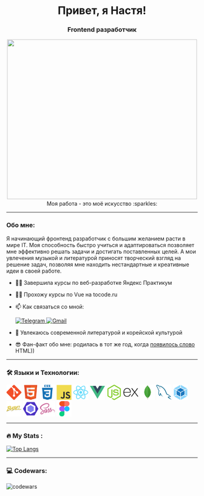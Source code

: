 <div id="header" align="center">
  <h1>Привет, я Настя!</h1>
  <h3>Frontend разработчик</h3>
  <div align="center">
    <img src="https://media.tenor.com/AlUkiGkR2j8AAAAC/new-game-ahagon-umiko-programming.gif" width="500" height="420"/>
  </div>
  <quote>Моя работа - это моё искусство :sparkles:</quote>
</div>

---

### Обо мне:
Я начинающий фронтенд разработчик с большим желанием расти в мире IT. Моя способность быстро учиться и адаптироваться позволяет мне эффективно решать задачи и достигать поставленных целей. А мои увлечения музыкой и литературой приносят творческий взгляд на решение задач, позволяя мне находить нестандартные и креативные идеи в своей работе.

- :woman_student: Завершила курсы по веб-разработке Яндекс Практикум
- :woman_technologist: Прохожу курсы по Vue на tocode.ru
- :mailbox: Как связаться со мной:
  
  <div>
    <a href="https://t.me/Anastasia_Niii">
      <img src="https://img.shields.io/badge/Telegram-2CA5E0?style=for-the-badge&logo=telegram&logoColor=white" title="Telegram" alt="Telegram">
    </a>
    <a href="mailto:a.nistratova14@gmail.com">
      <img src="https://img.shields.io/badge/Gmail-D14836?style=for-the-badge&logo=gmail&logoColor=white" title="Gmail" alt="Gmail">
    </a>
  </div>

- :raised_hands: Увлекаюсь современной литературой и корейской культурой
- :sunglasses: Фан-факт обо мне: родилась в тот же год, когда [появилось слово](https://www.merriam-webster.com/time-traveler/1992) HTML))
---

### 🛠 Языки и Технологии:
<div>
  <img src="https://github.com/devicons/devicon/blob/master/icons/git/git-original.svg" title="Git" alt="Git" width="40" height="40" />
  <img src="https://github.com/devicons/devicon/blob/master/icons/html5/html5-original.svg" title="HTML5" alt="HTML5" width="40" height="40" />
  <img src="https://github.com/devicons/devicon/blob/master/icons/css3/css3-plain-wordmark.svg" title="CSS3" alt="CSS3" width="40" height="40" />
  <img src="https://github.com/devicons/devicon/blob/master/icons/javascript/javascript-original.svg" title="JavaScript" alt="JavaScript" width="40" height="40" />
  <img src="https://github.com/devicons/devicon/blob/master/icons/react/react-original.svg" title="React" alt="React" width="40" height="40" />
  <img src="https://github.com/devicons/devicon/blob/master/icons/vuejs/vuejs-original.svg" title="Vue" alt="Vue" width="40" height="40" />
  <img src="https://github.com/devicons/devicon/blob/master/icons/nodejs/nodejs-original.svg" title="Node.js" alt="Node.js" width="40" height="40" />
  <img src="https://github.com/devicons/devicon/blob/master/icons/express/express-original.svg" title="Express" alt="Express" width="40" height="40" />
  <img src="https://github.com/devicons/devicon/blob/master/icons/mongodb/mongodb-original.svg" title="MongoDB" alt="MongoDB" width="40" height="40" />
  <img src="https://github.com/devicons/devicon/blob/master/icons/mysql/mysql-original.svg" title="MySQL" alt="MySQL" width="40" height="40" />
  <img src="https://github.com/devicons/devicon/blob/master/icons/webpack/webpack-original.svg" title="Webpack" alt="Webpack" width="40" height="40" />
  <img src="https://github.com/devicons/devicon/blob/master/icons/babel/babel-original.svg" title="Babel" alt="Babel" width="40" height="40" />
  <img src="https://github.com/devicons/devicon/blob/master/icons/eslint/eslint-original.svg" title="Eslint" alt="Eslint" width="40" height="40" />
  <img src="https://github.com/devicons/devicon/blob/master/icons/sass/sass-original.svg" title="SASS" alt="SASS" width="40" height="40" />
  <img src="https://github.com/devicons/devicon/blob/master/icons/figma/figma-original.svg" title="Figma" alt="Figma" width="40" height="40" />
  <!--
  <img src="" title="" alt="" width="40" height="40" />
  -->
</div>

---

### :fire: My Stats :
[![Top Langs](https://github-readme-stats.vercel.app/api/top-langs/?username=Anastasiia-Nist)](https://github.com/anuraghazra/github-readme-stats)

---

### 💻 Codewars:

![codewars](https://www.codewars.com/users/Anastasiia-Nist/badges/large)

